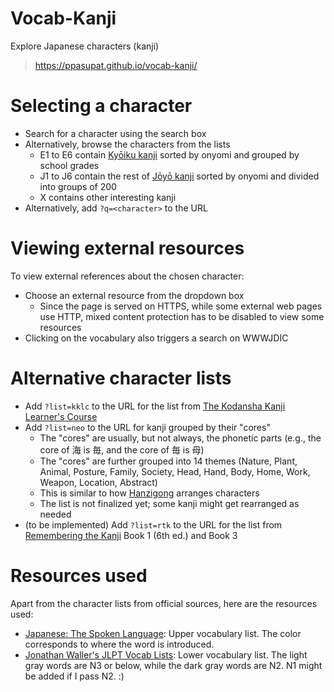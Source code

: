 # Vocab-Kanji
Explore Japanese characters (kanji)

> <https://ppasupat.github.io/vocab-kanji/>

# Selecting a character

* Search for a character using the search box
* Alternatively, browse the characters from the lists
  * E1 to E6 contain [Kyōiku kanji](https://en.wikipedia.org/wiki/Ky%C5%8Diku_kanji)
    sorted by onyomi and grouped by school grades
  * J1 to J6 contain the rest of [Jōyō kanji](https://en.wikipedia.org/wiki/J%C5%8Dy%C5%8D_kanji)
    sorted by onyomi and divided into groups of 200
  * X contains other interesting kanji
* Alternatively, add `?q=<character>` to the URL

# Viewing external resources

To view external references about the chosen character:
* Choose an external resource from the dropdown box
  * Since the page is served on HTTPS, while some external web pages use HTTP,
    mixed content protection has to be disabled to view some resources
* Clicking on the vocabulary also triggers a search on WWWJDIC

# Alternative character lists

* Add `?list=kklc` to the URL for the list from
  [The Kodansha Kanji Learner's Course](https://www.amazon.com/dp/1568365268)
* Add `?list=neo` to the URL for kanji grouped by their "cores"
  * The "cores" are usually, but not always, the phonetic parts
    (e.g., the core of 海 is 毎, and the core of 毎 is 母)
  * The "cores" are further grouped into 14 themes
    (Nature, Plant, Animal, Posture, Family, Society, Head, Hand, Body, Home, Work, Weapon, Location, Abstract)
  * This is similar to how [Hanzigong](http://cs.stanford.edu/~ppasupat/hanzigong.html) arranges characters
  * The list is not finalized yet; some kanji might get rearranged as needed
* (to be implemented) Add `?list=rtk` to the URL for the list from
  [Remembering the Kanji](https://en.wikipedia.org/wiki/Remembering_the_Kanji_and_Remembering_the_Hanzi)
  Book 1 (6th ed.) and Book 3

# Resources used

Apart from the character lists from official sources, here are the resources used:

* [Japanese: The Spoken Language](https://en.wikipedia.org/wiki/Japanese:_The_Spoken_Language):
  Upper vocabulary list. The color corresponds to where the word is introduced.
* [Jonathan Waller's JLPT Vocab Lists](http://www.tanos.co.uk/jlpt/):
  Lower vocabulary list. The light gray words are N3 or below, while the dark gray words are N2.
  N1 might be added if I pass N2. :)
